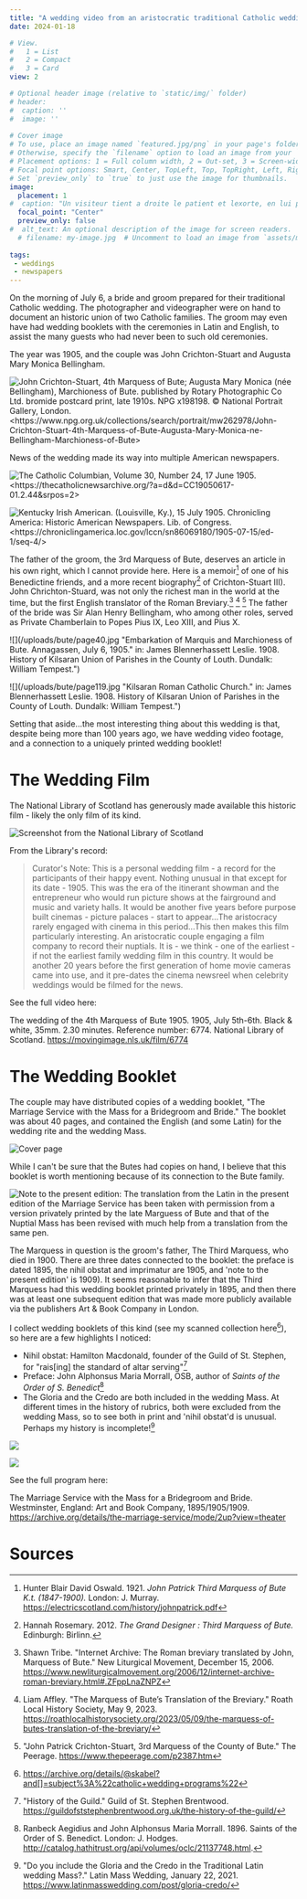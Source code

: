 ```yaml
---
title: "A wedding video from an aristocratic traditional Catholic wedding"
date: 2024-01-18

# View.
#   1 = List
#   2 = Compact
#   3 = Card
view: 2

# Optional header image (relative to `static/img/` folder)
# header:
#  caption: ''
#  image: ''
 
# Cover image
# To use, place an image named `featured.jpg/png` in your page's folder.
# Otherwise, specify the `filename` option to load an image from your `assets/media/` folder.
# Placement options: 1 = Full column width, 2 = Out-set, 3 = Screen-width
# Focal point options: Smart, Center, TopLeft, Top, TopRight, Left, Right, BottomLeft, Bottom, BottomRight
# Set `preview_only` to `true` to just use the image for thumbnails.
image:
  placement: 1
#  caption: "Un visiteur tient a droite le patient et lexorte, en lui presentant le crucifix, tandis que le confesseur à gauche lui donne labsolution. 1792-1794. Bibliothèque nationale de France."
  focal_point: "Center"
  preview_only: false
#  alt_text: An optional description of the image for screen readers.
  # filename: my-image.jpg  # Uncomment to load an image from `assets/media/` instead.
  
tags:
 - weddings
 - newspapers
---
```


On the morning of July 6, a bride and groom prepared for their traditional Catholic wedding. The photographer and videographer were on hand to document an historic union of two Catholic families. The groom may even have had wedding booklets with the ceremonies in Latin and English, to assist the many guests who had never been to such old ceremonies. 

The year was 1905, and the couple was John Crichton-Stuart and Augusta Mary Monica Bellingham. 

![](/uploads/bute/bute_wedding_photo.jpg "John Crichton-Stuart, 4th Marquess of Bute; Augusta Mary Monica (née Bellingham), Marchioness of Bute. published by Rotary Photographic Co Ltd. bromide postcard print, late 1910s. NPG x198198. © National Portrait Gallery, London. <https://www.npg.org.uk/collections/search/portrait/mw262978/John-Crichton-Stuart-4th-Marquess-of-Bute-Augusta-Mary-Monica-ne-Bellingham-Marchioness-of-Bute>")

News of the wedding made its way into multiple American newspapers. 

![](/uploads/bute/catholiccolumbian_19050617.jpg "The Catholic Columbian, Volume 30, Number 24, 17 June 1905. <https://thecatholicnewsarchive.org/?a=d&d=CC19050617-01.2.44&srpos=2>")

![](/uploads/bute/kentuckyirishamerican.jpg "Kentucky Irish American. (Louisville, Ky.), 15 July 1905. Chronicling America: Historic American Newspapers. Lib. of Congress. <https://chroniclingamerica.loc.gov/lccn/sn86069180/1905-07-15/ed-1/seq-4/>")

The father of the groom, the 3rd Marquess of Bute, deserves an article in his own right, which I cannot provide here. Here is a memoir[^1] of one of his Benedictine friends, and a more recent biography[^2] of Crichton-Stuart III). John Chrichton-Stuard, was not only the richest man in the world at the time, but the first English translator of the Roman Breviary.[^3] [^4] [^5] The father of the bride was Sir Alan Henry Bellingham, who among other roles, served as Private Chamberlain to Popes Pius IX, Leo XIII, and Pius X.

![](/uploads/bute/page40.jpg "Embarkation of Marquis and Marchioness of Bute. Annagassen, July 6, 1905." in: James Blennerhassett Leslie. 1908. History of Kilsaran Union of Parishes in the County of Louth. Dundalk: William Tempest.")

![](/uploads/bute/page119.jpg "Kilsaran Roman Catholic Church." in: James Blennerhassett Leslie. 1908. History of Kilsaran Union of Parishes in the County of Louth. Dundalk: William Tempest.")

Setting that aside...the most interesting thing about this wedding is that, despite being more than 100 years ago, we have wedding video footage, and a connection to a uniquely printed wedding booklet! 

# The Wedding Film

The National Library of Scotland has generously made available this historic film - likely the only film of its kind. 

![](/uploads/bute/bute_video.jpg "Screenshot from the National Library of Scotland")

From the Library's record:

> Curator's Note: This is a personal wedding film - a record for the participants of their happy event. Nothing unusual in that except for its date - 1905. This was the era of the itinerant showman and the entrepreneur who would run picture shows at the fairground and music and variety halls. It would be another five years before purpose built cinemas - picture palaces - start to appear...The aristocracy rarely engaged with cinema in this period...This then makes this film particularly interesting. An aristocratic couple engaging a film company to record their nuptials. It is - we think - one of the earliest - if not the earliest family wedding film in this country. It would be another 20 years before the first generation of home movie cameras came into use, and it pre-dates the cinema newsreel when celebrity weddings would be filmed for the news.

See the full video here: 

The wedding of the 4th Marquess of Bute 1905. 1905, July 5th-6th. Black & white, 35mm. 2.30 minutes. Reference number: 6774. National Library of Scotland. https://movingimage.nls.uk/film/6774  

# The Wedding Booklet

The couple may have distributed copies of a wedding booklet, "The Marriage Service with the Mass for a Bridegroom and Bride." The booklet was about 40 pages, and contained the English (and some Latin) for the wedding rite and the wedding Mass. 

![](/uploads/bute/program_1.jpg "Cover page")

While I can't be sure that the Butes had copies on hand, I believe that this booklet is worth mentioning because of its connection to the Bute family. 

![](/uploads/bute/program_2.jpg "Note to the present edition: The translation from the Latin in the present edition of the Marriage Service has been taken with permission from a version privately printed by the late Marguess of Bute and that of the Nuptial Mass has been revised with much help from a translation from the same pen.")

The Marquess in question is the groom's father, The Third Marquess, who died in 1900. There are three dates connected to the booklet: the preface is dated 1895, the nihil obstat and imprimatur are 1905, and 'note to the present edition' is 1909). It seems reasonable to infer that the Third Marquess had this wedding booklet printed privately in 1895, and then there was at least one subsequent edition that was made more publicly available via the publishers Art & Book Company in London. 

I collect wedding booklets of this kind (see my scanned collection here[^6]), so here are a few highlights I noticed:

* Nihil obstat: Hamilton Macdonald, founder of the Guild of St. Stephen, for "rais[ing] the standard of altar serving"[^7]
* Preface: John Alphonsus Maria Morrall, OSB, author of _Saints of the Order of S. Benedict_[^8]
* The Gloria and the Credo are both included in the wedding Mass. At different times in the history of rubrics, both were excluded from the wedding Mass, so to see both in print and 'nihil obstat'd is unusual. Perhaps my history is incomplete![^9]

![](/uploads/bute/program_3.jpg " ")

![](/uploads/bute/program_4.jpg " ")

See the full program here: 

The Marriage Service with the Mass for a Bridegroom and Bride. Westminster, England: Art and Book Company, 1895/1905/1909. https://archive.org/details/the-marriage-service/mode/2up?view=theater 

# Sources

[^1]: Hunter Blair David Oswald. 1921. _John Patrick Third Marquess of Bute K.t. (1847-1900)._ London: J. Murray. https://electricscotland.com/history/johnpatrick.pdf

[^2]: Hannah Rosemary. 2012. _The Grand Designer : Third Marquess of Bute._ Edinburgh: Birlinn. 

[^3]: Shawn Tribe. "Internet Archive: The Roman breviary translated by John, Marquess of Bute." New Liturgical Movement, December 15, 2006. https://www.newliturgicalmovement.org/2006/12/internet-archive-roman-breviary.html#.ZFppLnaZNPZ

[^4]: Liam Affley. "The Marquess of Bute’s Translation of the Breviary." Roath Local History Society, May 9, 2023. https://roathlocalhistorysociety.org/2023/05/09/the-marquess-of-butes-translation-of-the-breviary/

[^5]: "John Patrick Crichton-Stuart, 3rd Marquess of the County of Bute." The Peerage. https://www.thepeerage.com/p2387.htm

[^6]: https://archive.org/details/@skabel?and[]=subject%3A%22catholic+wedding+programs%22

[^7]: "History of the Guild." Guild of St. Stephen Brentwood. https://guildofststephenbrentwood.org.uk/the-history-of-the-guild/

[^8]: Ranbeck Aegidius and John Alphonsus Maria Morrall. 1896. Saints of the Order of S. Benedict. London: J. Hodges. http://catalog.hathitrust.org/api/volumes/oclc/21137748.html.

[^9]: "Do you include the Gloria and the Credo in the Traditional Latin wedding Mass?." Latin Mass Wedding, January 22, 2021. https://www.latinmasswedding.com/post/gloria-credo/
